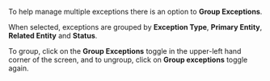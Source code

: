 To help manage multiple exceptions there is an option to **Group Exceptions**.  

When selected, exceptions are grouped by **Exception Type**, **Primary Entity**, **Related Entity** and **Status**.  

To group, click on the **Group Exceptions** toggle in the upper-left hand corner of the screen, and to ungroup, click on **Group exceptions** toggle again.  

